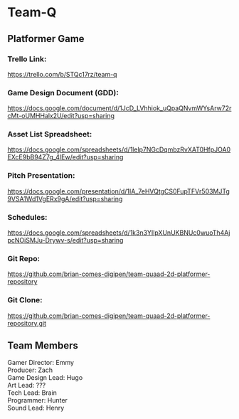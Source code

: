 # Team-Q
## Platformer Game

### Trello Link:  
https://trello.com/b/STQc17rz/team-q  
  
### Game Design Document (GDD):  
https://docs.google.com/document/d/1JcD_LVhhiok_uQpaQNvmWYsArw72rcMt-oUMHHalx2U/edit?usp=sharing  
  
### Asset List Spreadsheet:  
https://docs.google.com/spreadsheets/d/1lelp7NGcDqmbzRvXAT0HfpJOA0EXcE9bB94Z7g_4IEw/edit?usp=sharing
  
### Pitch Presentation:
https://docs.google.com/presentation/d/1IA_7eHVQtgCS0FupTFVr503MJTg9VSA1Wd1VgERx9gA/edit?usp=sharing  

### Schedules:  
https://docs.google.com/spreadsheets/d/1k3n3YIlpXUnUKBNUc0wuoTh4AjpcNOiSMJu-Drywv-s/edit?usp=sharing  
  
### Git Repo:  
https://github.com/brian-comes-digipen/team-quaad-2d-platformer-repository  
  
### Git Clone:
https://github.com/brian-comes-digipen/team-quaad-2d-platformer-repository.git  
  
## Team Members
Gamer Director: Emmy  
Producer: Zach  
Game Design Lead: Hugo  
Art Lead: ???  
Tech Lead: Brain  
Programmer: Hunter  
Sound Lead: Henry  
